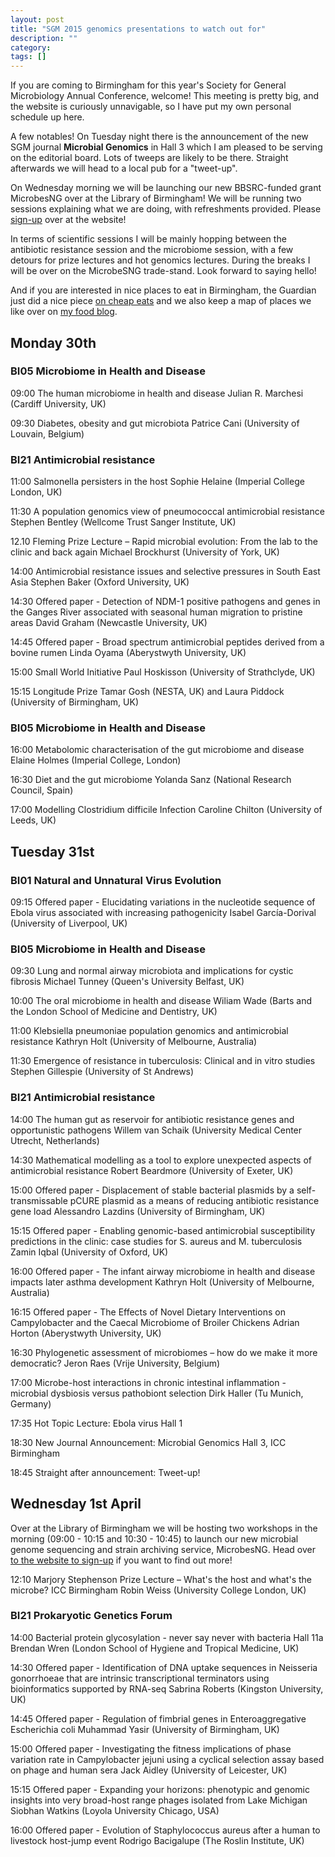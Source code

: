 ```yaml
---
layout: post
title: "SGM 2015 genomics presentations to watch out for"
description: ""
category: 
tags: []
---
```


If you are coming to Birmingham for this year's Society for General Microbiology Annual Conference, welcome! This meeting is pretty big, and the website is curiously unnavigable, so I have put my own personal schedule up here.

A few notables! On Tuesday night there is the announcement of the new SGM journal <b>Microbial Genomics</b> in Hall 3 which I am pleased to be serving on the editorial board. Lots of tweeps are likely to be there. Straight afterwards we will head to a local pub for a "tweet-up".

On Wednesday morning we will be launching our new BBSRC-funded grant MicrobesNG over at the Library of Birmingham! We will be running two sessions explaining what we are doing, with refreshments provided. Please <a href="http://microbesng.uk/sgm2015">sign-up</a> over at the website!

In terms of scientific sessions I will be mainly hopping between the antibiotic resistance session and the microbiome session, with a few detours for prize lectures and hot genomics lectures. During the breaks I will be over on the MicrobeSNG trade-stand. Look forward to saying hello!

And if you are interested in nice places to eat in Birmingham, the Guardian just did a nice piece <a href="http://www.theguardian.com/travel/2015/mar/24/top-10-budget-restaurants-cafes-birmingham">on cheap eats</a> and we also keep a map of places we like over on <a href="http://smokeandumami.com/where-to-eat-in-birmingham/">my food blog</a>.


## Monday 30th

### BI05 Microbiome in Health and Disease

09:00 The human microbiome in health and disease Julian R. Marchesi (Cardiff University, UK)

09:30 Diabetes, obesity and gut microbiota Patrice Cani (University of Louvain, Belgium)

### BI21 Antimicrobial resistance

11:00 Salmonella persisters in the host Sophie Helaine (Imperial College London, UK)

11:30 A population genomics view of pneumococcal antimicrobial resistance Stephen Bentley (Wellcome Trust Sanger Institute, UK)

12.10 Fleming Prize Lecture – Rapid microbial evolution: From the lab to the clinic and back again Michael Brockhurst (University of York, UK)

14:00 Antimicrobial resistance issues and selective pressures in South East Asia Stephen Baker (Oxford University, UK)

14:30 Offered paper - Detection of NDM-1 positive pathogens and genes in the Ganges River associated with seasonal human migration to pristine areas David Graham (Newcastle University, UK)

14:45 Offered paper - Broad spectrum antimicrobial peptides derived from a bovine rumen Linda Oyama (Aberystwyth University, UK)

15:00 Small World Initiative Paul Hoskisson (University of Strathclyde, UK)

15:15 Longitude Prize Tamar Gosh (NESTA, UK) and Laura Piddock (University of Birmingham, UK)

### BI05 Microbiome in Health and Disease

16:00 Metabolomic characterisation of the gut microbiome and disease Elaine Holmes (Imperial College, London)

16:30 Diet and the gut microbiome Yolanda Sanz (National Research Council, Spain)

17:00 Modelling Clostridium difficile Infection Caroline Chilton (University of Leeds, UK)

## Tuesday 31st

### BI01 Natural and Unnatural Virus Evolution

09:15 Offered paper - Elucidating variations in the nucleotide sequence of Ebola virus associated with increasing pathogenicity Isabel García-Dorival (University of Liverpool, UK)

### BI05 Microbiome in Health and Disease

09:30 Lung and normal airway microbiota and implications for cystic fibrosis Michael Tunney (Queen's University Belfast, UK)

10:00 The oral microbiome in health and disease Wiliam Wade (Barts and the London School of Medicine and Dentistry, UK)

11:00 Klebsiella pneumoniae population genomics and antimicrobial resistance Kathryn Holt (University of Melbourne, Australia)

11:30 Emergence of resistance in tuberculosis: Clinical and in vitro studies Stephen Gillespie (University of St Andrews)

### BI21 Antimicrobial resistance

14:00 The human gut as reservoir for antibiotic resistance genes and opportunistic pathogens Willem van Schaik (University Medical Center Utrecht, Netherlands)

14:30 Mathematical modelling as a tool to explore unexpected aspects of antimicrobial resistance Robert Beardmore (University of Exeter, UK)

15:00 Offered paper - Displacement of stable bacterial plasmids by a self-transmissable pCURE plasmid as a means of reducing antibiotic resistance gene load 
Alessandro Lazdins (University of Birmingham, UK)

15:15 Offered paper - Enabling genomic-based antimicrobial susceptibility predictions in the clinic: case studies for S. aureus and M. tuberculosis 
Zamin Iqbal (University of Oxford, UK)

16:00 Offered paper - The infant airway microbiome in health and disease impacts later asthma development Kathryn Holt (University of Melbourne, Australia)

16:15 Offered paper - The Effects of Novel Dietary Interventions on Campylobacter and the Caecal Microbiome of Broiler Chickens Adrian Horton (Aberystwyth University, UK)

16:30 Phylogenetic assessment of microbiomes – how do we make it more democratic?  Jeron Raes (Vrije University, Belgium)

17:00 Microbe-host interactions in chronic intestinal inflammation - microbial dysbiosis versus pathobiont selection Dirk Haller (Tu Munich, Germany)

17:35 Hot Topic Lecture: Ebola virus Hall 1

18:30 New Journal Announcement: Microbial Genomics Hall 3, ICC Birmingham

18:45 Straight after announcement: Tweet-up!

## Wednesday 1st April

Over at the Library of Birmingham we will be hosting two workshops in the morning (09:00 - 10:15 and 10:30 - 10:45) to launch our new microbial genome sequencing and strain archiving service, MicrobesNG. Head over <a href="http://microbesng.uk/sgm2015">to the website to sign-up</a> if you want to find out more!

12:10 Marjory Stephenson Prize Lecture – What's the host and what's the microbe?  ICC Birmingham Robin Weiss (University College London, UK)

### BI21 Prokaryotic Genetics Forum

14:00 Bacterial protein glycosylation - never say never with bacteria Hall 11a Brendan Wren (London School of Hygiene and Tropical Medicine, UK)

14:30 Offered paper - Identification of DNA uptake sequences in Neisseria gonorrhoeae that are intrinsic transcriptional terminators using bioinformatics supported by RNA-seq Sabrina Roberts (Kingston University, UK)

14:45 Offered paper - Regulation of fimbrial genes in Enteroaggregative Escherichia coli Muhammad Yasir (University of Birmingham, UK) 

15:00 Offered paper - Investigating the fitness implications of phase variation rate in Campylobacter jejuni using a cyclical selection assay based on phage and human sera Jack Aidley (University of Leicester, UK)

15:15 Offered paper - Expanding your horizons: phenotypic and genomic insights into very broad-host range phages isolated from Lake Michigan Siobhan Watkins (Loyola University Chicago, USA)

16:00 Offered paper - Evolution of Staphylococcus aureus after a human to livestock host-jump event Rodrigo Bacigalupe (The Roslin Institute, UK)

